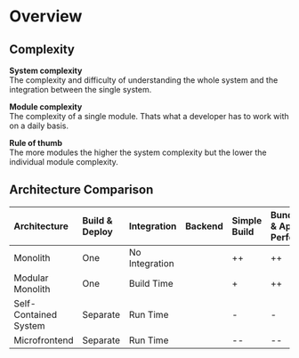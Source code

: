# Overview

## Complexity

**System complexity**  
The complexity and difficulty of understanding the whole system and the integration between the single system.

**Module complexity**  
The complexity of a single module. Thats what a developer has to work with on a daily basis.

**Rule of thumb**  
The more modules the higher the system complexity but the lower the individual module complexity.

## Architecture Comparison

| Architecture | Build & Deploy | Integration | Backend | Simple Build | Bundle Size & App Performance | UX | Developer Scalability | Technical Lock in & Migration | Shared Responsibility & Autonomy |
| :--- | :--- | :--- | :--- | :--- | :--- | :--- | :--- | :--- | :--- |
| Monolith | One | No Integration |  | ++ | ++ | ++ | -- | -- | -- |
| Modular Monolith | One | Build Time |  | + | ++ | ++ | + | -- | + |
| Self-Contained System | Separate | Run Time |  | - | - | - | ++ | + | ++ |
| Microfrontend | Separate | Run Time |  | --  | -- | - | ++ | ++ | ++ |

